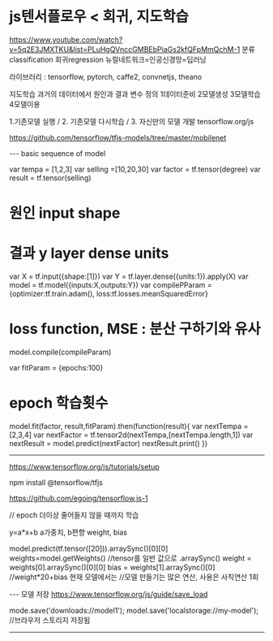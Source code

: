 # js텐서플로우 < 회귀, 지도학습
 https://www.youtube.com/watch?v=5q2E3JMXTKU&list=PLuHgQVnccGMBEbPiaGs2kfQFpMmQchM-1
분류classification 회귀regression
뉴럴네트워크=인공신경망=딥러닝

라이브러리 : tensorflow, pytorch, caffe2, convnetjs, theano

지도학습 과거의 데이터에서 원인과 결과 변수 정의
1데이터준비 2모델생성 3모델학습 4모델이용

1.기존모델 실행 / 2. 기존모델 다시학습 / 3. 자신만의 모델 개발
tensorflow.org/js

https://github.com/tensorflow/tfjs-models/tree/master/mobilenet

--- basic sequence of model

var tempa = [1,2,3]
var selling =[10,20,30]
var factor = tf.tensor(degree)
var result = tf.tensor(selling)

# 원인 input shape
# 결과 y layer dense units
var X = tf.input({shape:[1]})
var Y = tf.layer.dense({units:1}).apply(X)
var model = tf.model({inputs:X,outputs:Y})
var compilePParam = {optimizer:tf.train.adam(), loss:tf.losses.meanSquaredError}
# loss function, MSE : 분산 구하기와 유사
model.compile(compileParam)

var fitParam = {epochs:100}
# epoch 학습횟수
model.fit(factor, result,fitParam).then(function(result){
    var nextTempa = [2,3,4]
    var nextFactor = tf.tensor2d(nextTempa,[nextTempa.length,1])
    var nextResult = model.predict(nextFactor)
    nextResult.print()
})

---
https://www.tensorflow.org/js/tutorials/setup

npm install @tensorflow/tfjs

https://github.com/egoing/tensorflow.js-1

// epoch 더이상 줄어들지 않을 때까지 학습

y=a*x+b
a가중치, b편향
weight, bias

model.predict(tf.tensor([20])).arraySync()[0][0]
weights=model.getWeights()
//tensor를 일반 값으로 .arraySync()
weight = weights[0].arraySync()[0][0]
bias = weights[1].arraySync()[0]
//weight*20+bias 현재 모델에서는
//모델 만들기는 많은 연산, 사용은 사칙연산 1회

--- 모델 저장
https://www.tensorflow.org/js/guide/save_load

mode.save('downloads://model1');
model.save('localstorage://my-model'); //브라우저 스토리지 저장됨

---
